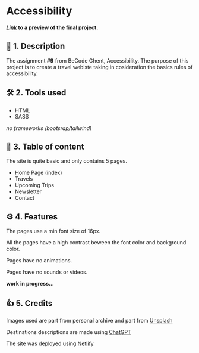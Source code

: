 # Accessibility

**_[Link](https://travel-blog-alex-munteanu.netlify.app/)_ to a preview of the final project.**

## 📃 1. Description

The assignment **#9** from BeCode Ghent, Accessibility. The purpose of this project is to create a travel webiste taking in cosideration the basics rules of accessibility.

## 🛠️ 2. Tools used

- HTML
- SASS <br>

_no frameworks (bootsrap/tailwind)_

## 📂 3. Table of content

The site is quite basic and only contains 5 pages. <br>

- Home Page (index)
- Travels
- Upcoming Trips
- Newsletter
- Contact

## ⚙️ 4. Features

The pages use a min font size of 16px. <br>

All the pages have a high contrast beween the font color and background color. <br>

Pages have no animations.<br>

Pages have no sounds or videos.<br>

**work in progress...**

## 👍 5. Credits

Images used are part from personal archive and part from [Unsplash](https://unsplash.com)

Destinations descriptions are made using [ChatGPT](https://chat.openai.com/)

The site was deployed using [Netlify](https://www.netlify.com/)
